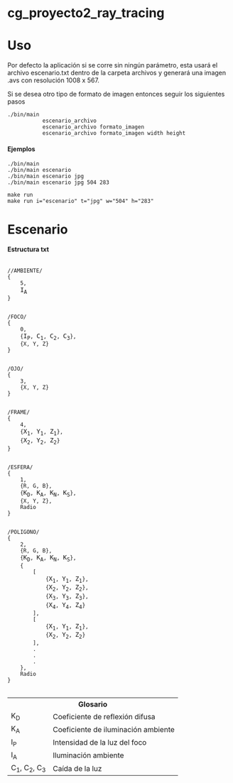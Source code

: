 # cg_proyecto2_ray_tracing

# Uso

Por defecto la aplicación si se corre sin ningún parámetro, esta usará el archivo escenario.txt dentro de la carpeta archivos y generará una imagen .avs con resolución 1008 x 567.

Si se desea otro tipo de formato de imagen entonces seguir los siguientes pasos

```
./bin/main 
           escenario_archivo
           escenario_archivo formato_imagen
           escenario_archivo formato_imagen width height
```
#### Ejemplos

```
./bin/main
./bin/main escenario
./bin/main escenario jpg
./bin/main escenario jpg 504 283

make run
make run i="escenario" t="jpg" w="504" h="283"

```

# Escenario

#### Estructura txt

<pre>
<code>
//AMBIENTE/
{
    5,
    </code>I<sub>A</sub><code>
}


/FOCO/
{
    0,
    {</code>I<sub>P</sub><code>, </code>C<sub>1</sub><code>, </code>C<sub>2</sub><code>, </code>C<sub>3</sub><code>},
    {X, Y, Z}
}


/OJO/
{
    3,
    {X, Y, Z}
}


/FRAME/
{
    4,
    {</code>X<sub>1</sub><code>, </code>Y<sub>1</sub><code>, </code>Z<sub>1</sub><code>},
    {</code>X<sub>2</sub><code>, </code>Y<sub>2</sub><code>, </code>Z<sub>2</sub><code>}
}


/ESFERA/
{
    1,
    {R, G, B},
    {</code>K<sub>D</sub><code>, </code>K<sub>A</sub><code>, </code>K<sub>N</sub><code>, </code>K<sub>S</sub><code>},
    {X, Y, Z},
    Radio
}


/POLIGONO/
{
    2,
    {R, G, B},
    {</code>K<sub>D</sub><code>, </code>K<sub>A</sub><code>, </code>K<sub>N</sub><code>, </code>K<sub>S</sub><code>},
    { 
        [
            {</code>X<sub>1</sub><code>, </code>Y<sub>1</sub><code>, </code>Z<sub>1</sub><code>},
            {</code>X<sub>2</sub><code>, </code>Y<sub>2</sub><code>, </code>Z<sub>2</sub><code>},
            {</code>X<sub>3</sub><code>, </code>Y<sub>3</sub><code>, </code>Z<sub>3</sub><code>},
            {</code>X<sub>4</sub><code>, </code>Y<sub>4</sub><code>, </code>Z<sub>4</sub><code>}
        ],
        [
            {</code>X<sub>1</sub><code>, </code>Y<sub>1</sub><code>, </code>Z<sub>1</sub><code>},
            {</code>X<sub>2</sub><code>, </code>Y<sub>2</sub><code>, </code>Z<sub>2</sub><code>}
        ],
        .
        .
        .
    },
    Radio
}
</code>
</pre>


<table>
<tr>
    <th colspan="2">Glosario</th>
  </tr>
<tr>
    <td>K<sub>D</sub></td>
    <td>Coeficiente de reflexión difusa</td>
</tr>
<tr>
    <td>K<sub>A</sub></td>
    <td>Coeficiente de iluminación ambiente</td>
</tr>
<tr>
    <td>I<sub>P</sub></td>
    <td>Intensidad de la luz del foco</td>
</tr>
<tr>
    <td>I<sub>A</sub></td>
    <td>Iluminación ambiente</td>
</tr>
<tr>
    <td>C<sub>1</sub>, C<sub>2</sub>, C<sub>3</sub></td>
    <td>Caída de la luz</td>
</tr>
</table>